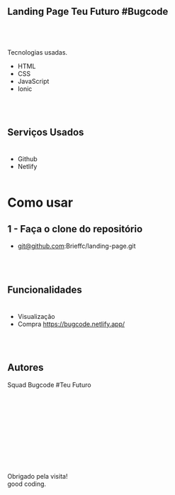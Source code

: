 ## Landing Page Teu Futuro #Bugcode

#

#

<br />

Tecnologias usadas.

- HTML
- CSS
- JavaScript
- Ionic

<br />
<br />

## Serviços Usados

#

- Github
- Netlify
  <br />
  <br />

# Como usar

## 1 - Faça o clone do repositório

- git@github.com:Brieffc/landing-page.git

<br />
<br />

## Funcionalidades

#

- Visualização
- Compra
https://bugcode.netlify.app/
<br />
<br />

## Autores

Squad Bugcode #Teu Futuro

<br />
<br />
<br />
<br />
<br />
<br />
<br />
<br />

#

#

Obrigado pela visita!<br />
good coding.
